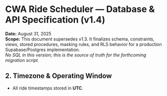 # CWA Ride Scheduler — Database & API Specification (v1.4)

**Date:** August 31, 2025  
**Scope:** This document supersedes v1.3. It finalizes schema, constraints, views, stored procedures, masking rules, and RLS behavior for a production Supabase/Postgres implementation.  
_No SQL in this version; this is the source of truth for the forthcoming migration script._
## 2. Timezone & Operating Window
- All ride timestamps stored in **UTC**.  
